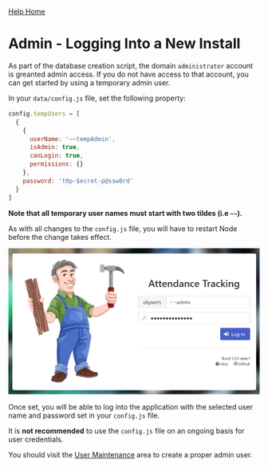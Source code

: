 [Help Home](https://cityssm.github.io/attendance-tracking/docs/)

# Admin - Logging Into a New Install

As part of the database creation script, the domain `administrator` account is greanted admin access.
If you do not have access to that account, you can get started by using a temporary admin user.

In your `data/config.js` file, set the following property:

```javascript
config.tempUsers = [
  {
    {
      userName: '~~tempAdmin',
      isAdmin: true,
      canLogin: true,
      permissions: {}
    },
    password: 't0p-$ecret-p@ssw0rd'
  }
]
```

**Note that all temporary user names must start with two tildes (i.e `~~`).**

As with all changes to the `config.js` file, you will have to restart Node
before the change takes effect.

![Login Prompt](images/adminLogin.png)

Once set, you will be able to log into the application with
the selected user name and password set in your `config.js` file.

It is **not recommended** to use the `config.js` file on an ongoing basis
for user credentials.

You should visit the [User Maintenance](admin-userMaintenance.md) area
to create a proper admin user.
